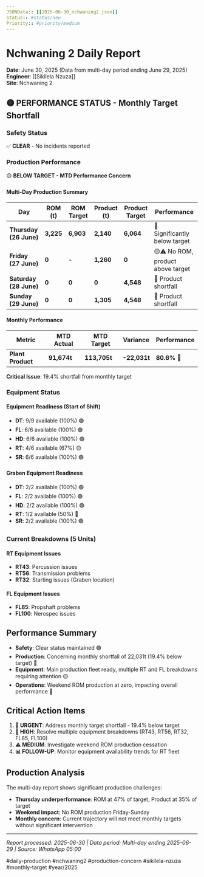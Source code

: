 ```yaml
---
JSONData:: [[2025-06-30_nchwaning2.json]]
Status:: #status/new
Priority:: #priority/medium
---
```


# Nchwaning 2 Daily Report
**Date**: June 30, 2025 (Data from multi-day period ending June 29, 2025)  
**Engineer**: [[Sikilela Nzuza]]  
**Site**: Nchwaning 2  

## 🟡 PERFORMANCE STATUS - Monthly Target Shortfall

### Safety Status
✅ **CLEAR** - No incidents reported

### Production Performance
🟡 **BELOW TARGET - MTD Performance Concern**

#### Multi-Day Production Summary
| Day | ROM (t) | ROM Target | Product (t) | Product Target | Performance |
|-----|---------|------------|-------------|----------------|-------------|
| **Thursday (26 June)** | **3,225** | **6,903** | **2,140** | **6,064** | 🔴 Significantly below target |
| **Friday (27 June)** | **0** | - | **1,260** | **0** | 🟡⚠️ No ROM, product above target |
| **Saturday (28 June)** | **0** | **0** | **0** | **4,548** | 🔴 Product shortfall |
| **Sunday (29 June)** | **0** | **0** | **1,305** | **4,548** | 🔴 Product shortfall |

#### Monthly Performance
| Metric | MTD Actual | MTD Target | Variance | Performance |
|--------|------------|------------|----------|-------------|
| **Plant Product** | **91,674t** | **113,705t** | **-22,031t** | **80.6%** 🔴 |

**Critical Issue**: 19.4% shortfall from monthly target

### Equipment Status

#### Equipment Readiness (Start of Shift)
- **DT**: 9/9 available (100%) 🟢
- **FL**: 6/6 available (100%) 🟢
- **HD**: 6/6 available (100%) 🟢
- **RT**: 4/6 available (67%) 🟡
- **SR**: 6/6 available (100%) 🟢

#### Graben Equipment Readiness
- **DT**: 2/2 available (100%) 🟢
- **FL**: 2/2 available (100%) 🟢
- **HD**: 2/2 available (100%) 🟢
- **RT**: 1/2 available (50%) 🔴
- **SR**: 2/2 available (100%) 🟢

### Current Breakdowns (5 Units)

#### RT Equipment Issues
- **RT43**: Percussion issues
- **RT56**: Transmission problems
- **RT32**: Starting issues (Graben location)

#### FL Equipment Issues
- **FL85**: Propshaft problems
- **FL100**: Nerospec issues

## Performance Summary
- **Safety**: Clear status maintained 🟢
- **Production**: Concerning monthly shortfall of 22,031t (19.4% below target) 🔴
- **Equipment**: Main production fleet ready, multiple RT and FL breakdowns requiring attention 🟡
- **Operations**: Weekend ROM production at zero, impacting overall performance 🔴

## Critical Action Items

1. **🔴 URGENT**: Address monthly target shortfall - 19.4% below target
2. **🔴 HIGH**: Resolve multiple equipment breakdowns (RT43, RT56, RT32, FL85, FL100)
3. **⚠️ MEDIUM**: Investigate weekend ROM production cessation
4. **📊 FOLLOW-UP**: Monitor equipment availability trends for RT fleet

## Production Analysis
The multi-day report shows significant production challenges:
- **Thursday underperformance**: ROM at 47% of target, Product at 35% of target
- **Weekend impact**: No ROM production Friday-Sunday
- **Monthly concern**: Current trajectory will not meet monthly targets without significant intervention

---
*Report processed: 2025-06-30 | Data period: Multi-day ending 2025-06-29 | Source: WhatsApp 05:00*

#daily-production #nchwaning2 #production-concern #sikilela-nzuza #monthly-target #year/2025